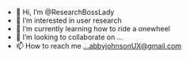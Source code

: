 - 👋 Hi, I’m @ResearchBossLady
- 👀 I’m interested in user research 
- 🌱 I’m currently learning how to ride a onewheel
- 💞️ I’m looking to collaborate on ...
- 📫 How to reach me ...abbyjohnsonUX@gmail.com

<!---
ResearchBossLady/ResearchBossLady is a ✨ special ✨ repository because its `README.md` (this file) appears on your GitHub profile.
You can click the Preview link to take a look at your changes.
--->
